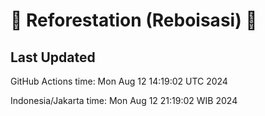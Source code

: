 
# 🌳 Reforestation (Reboisasi) 🌲

## Last Updated

GitHub Actions time: Mon Aug 12 14:19:02 UTC 2024

Indonesia/Jakarta time: Mon Aug 12 21:19:02 WIB 2024
